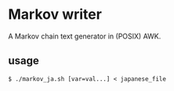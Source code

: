 # Markov writer

A Markov chain text generator in (POSIX) AWK.

## usage

    $ ./markov_ja.sh [var=val...] < japanese_file
